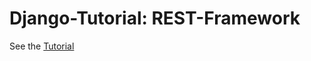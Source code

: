# Django-Tutorial: REST-Framework

See the [Tutorial](https://www.django-rest-framework.org/tutorial/1-serialization/)